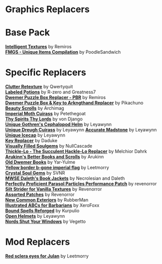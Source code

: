 # Graphics Replacers  
# Base Pack
[**Intelligent Textures**](https://www.nexusmods.com/morrowind/mods/47469) by Remiros  
[**FMGS - Unique Items Compilation**](https://www.nexusmods.com/morrowind/mods/46433) by PoodleSandwich  

# Specific Replacers
[**Clutter Retexture**](https://www.nexusmods.com/morrowind/mods/45972?) by Qwertyquit  
[**Labeled Potions**](https://www.nexusmods.com/morrowind/mods/44374) by R-zero and Greatness7  
[**Dwemer Puzzle Box Replacer - PBR**](https://www.nexusmods.com/morrowind/mods/45006) by Remiros  
[**Dwemer Puzzle Box & Key to Arkngthand Replacer**](https://www.nexusmods.com/morrowind/mods/44191) by Pikachuno  
[**Beauty Scrolls**](https://www.nexusmods.com/morrowind/mods/47181) by Archimag  
[**Imperial Moth Cuirass**](https://www.nexusmods.com/morrowind/mods/45939) by Petethegoat  
[**Thy Spirits Thy Lords**](https://www.nexusmods.com/morrowind/mods/38423) by von Django  
[**Unique Gothren's Cephalopod Helm**](https://www.nexusmods.com/morrowind/mods/46534) by Leyawynn  
[**Unique Dreugh Cuirass**](https://www.nexusmods.com/morrowind/mods/46508) by Leyawynn
[**Accurate Madstone**](https://www.nexusmods.com/morrowind/mods/46397) by Leyawynn  
[**Unique Icecap**](https://www.nexusmods.com/morrowind/mods/46362) by Leyawynn  
[**Key Replacer**](https://www.nexusmods.com/morrowind/mods/6749) by Daduke  
[**Visually Filled Soulgems**](https://www.nexusmods.com/morrowind/mods/467090) by NullCascade  
[**Thickle-Lo - The Succulent Hackle-Lo Replacer**](https://www.nexusmods.com/morrowind/mods/47502/) by Melchior Dahrk  
[**Arukinn's Better Books and Scrolls**](https://www.nexusmods.com/morrowind/mods/43100) by Arukinn  
[**Old Dwemer Books**](https://www.nexusmods.com/morrowind/mods/43339) by Yar-Yulme  
[**Yellow border b-gone imperial flag**](https://www.nexusmods.com/morrowind/mods/47685) by Leetmorry  
[**Crystal Soul Gems**](https://www.nexusmods.com/morrowind/mods/48300) by SVNR  
[**MWSE Daleth's Book Jackets**](https://www.nexusmods.com/morrowind/mods/48449) by Necrolesian and Daleth  
[**Perfectly Proficient Parasol Particles Performance Patch**](https://www.nexusmods.com/morrowind/mods/48923) by revenorror  
[**Silt Strider for Vanilla Textures**](https://www.nexusmods.com/morrowind/mods/49023) by Revenorror  
[**Assorted Patches**](https://www.nexusmods.com/morrowind/mods/49023) by Revenorror  
[**New Common Exteriors**](https://www.nexusmods.com/morrowind/mods/49031) by RubberMan  
[**Illustrated ABCs for Barbarians**](https://www.nexusmods.com/morrowind/mods/49310) by XeroFoxx  
[**Bound Spells Reforged**](https://www.nexusmods.com/morrowind/mods/48750) by Kurpulio  
[**Open Helmets**](https://www.nexusmods.com/morrowind/mods/49401) by Leyawynn  
[**Nords Shut Your Windows**](https://www.nexusmods.com/morrowind/mods/50087) by Vegetto  

# Mod Replacers
[**Red sclera eyes for Julan**](https://www.nexusmods.com/morrowind/mods/47277?tab=description) by Leetmorry  
